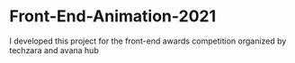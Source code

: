 # Front-End-Animation-2021
I developed this project for the front-end awards competition organized by techzara and avana hub
